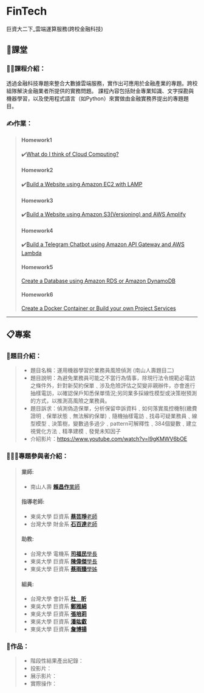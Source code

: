 FinTech
============
巨資大二下_雲端運算服務(跨校金融科技)


## :book:課堂
### :woman_teacher:課程介紹：
透過金融科技專題來整合大數據雲端服務，實作出可應用於金融產業的專題。跨校組隊解決金融業者所提供的實務問題。
課程內容包括財金專業知識、文字探勘與機器學習，以及使用程式語言（如Python）來實做由金融實務界提出的專題題目。
### :writing_hand:作業：
> #### Homework1
> :heavy_check_mark:[What do I think of Cloud Computing?](https://github.com/Yasmine-Cheng/FinTech/blob/main/HW1/README.md)
> #### Homework2
> :heavy_check_mark:[Build a Website using Amazon EC2 with LAMP](https://youtu.be/nc-AM8binXY)
> #### Homework3
> :heavy_check_mark:[Build a Website using Amazon S3(Versioning) and AWS Amplify](https://youtu.be/ctx9DNOwb78)
> #### Homework4
> :heavy_check_mark:[Build a Telegram Chatbot using Amazon API Gateway and AWS Lambda](https://youtu.be/GVvfx7SKfO8)
> #### Homework5
> [Create a Database using Amazon RDS or Amazon DynamoDB]()
> #### Homework6
> [Create a Docker Container or Build your own Project Services]()

---

## :clipboard:專案
### :speech_balloon:題目介紹：
> - 題目名稱：運用機器學習於業務員風險偵測 (南山人壽題目二)
> - 題目說明：為避免業務員可能之不當行為情事，除現行法令規範必電訪之條件外，針對新契約保單﹑涉及危險評估之契變非親辦件，亦會進行抽樣電訪，以確認保戶知悉保單情況;另同業多採線性模型或決策樹預測的方式，以推測高風險之業務員。
> - 題目訴求：偵測偽造保單，分析保留申訴資料﹑如何落實風控機制(繳費證明﹑保單狀態﹑無法解約保單)﹑隨機抽樣電訪﹑找尋可疑業務員﹑線型模型﹑決策樹，變數過多過少﹑pattern可解釋性﹑384個變數﹑建立視覺化方法﹑精準建模﹑發覺未知因子
> - 介紹影片：https://www.youtube.com/watch?v=l9gKMWV6bOE
### :people_holding_hands:專題參與者介紹：
> #### 業師:
> - 南山人壽 [**賴昌作**業師]()
> #### 指導老師:
> - 東吳大學 巨資系 [**蔡芸琤**老師](https://github.com/pecu)
> - 台灣大學 財金系 [**石百達**老師]()
> #### 助教:
> - 台灣大學 電機系 [**司福民**學長]()
> - 東吳大學 巨資系 [**陳偉傑**學長](https://github.com/sefx5ever)
> - 東吳大學 巨資系 [**蔡雨臻**學姊]()
> #### 組員:
> - 台灣大學 會計系 [**杜&nbsp;&nbsp;&nbsp;&nbsp;昕**]()
> - 東吳大學 巨資系 [**鄭雅綿**](https://github.com/Yasmine-Cheng)
> - 東吳大學 巨資系 [**張培莉**]()
> - 東吳大學 巨資系 [**潘竑叡**]()
> - 東吳大學 巨資系 [**詹博揚**]()
### :clap:作品：
> - 階段性結果產出紀錄：[]()
> - 投影片：[]()
> - 展示影片：[]()
> - 實際操作：[]()
